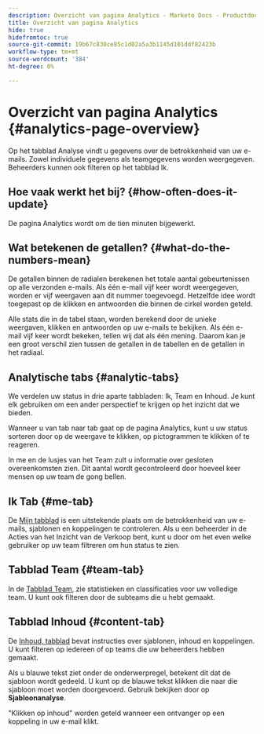 ```yaml
---
description: Overzicht van pagina Analytics - Marketo Docs - Productdocumentatie
title: Overzicht van pagina Analytics
hide: true
hidefromtoc: true
source-git-commit: 19b67c830ce85c1d02a5a3b1145d101ddf82423b
workflow-type: tm+mt
source-wordcount: '384'
ht-degree: 0%

---
```


# Overzicht van pagina Analytics {#analytics-page-overview}

Op het tabblad Analyse vindt u gegevens over de betrokkenheid van uw e-mails. Zowel individuele gegevens als teamgegevens worden weergegeven. Beheerders kunnen ook filteren op het tabblad Ik.

## Hoe vaak werkt het bij? {#how-often-does-it-update}

De pagina Analytics wordt om de tien minuten bijgewerkt.

## Wat betekenen de getallen? {#what-do-the-numbers-mean}

De getallen binnen de radialen berekenen het totale aantal gebeurtenissen op alle verzonden e-mails. Als één e-mail vijf keer wordt weergegeven, worden er vijf weergaven aan dit nummer toegevoegd. Hetzelfde idee wordt toegepast op de klikken en antwoorden die binnen de cirkel worden geteld.

Alle stats die in de tabel staan, worden berekend door de unieke weergaven, klikken en antwoorden op uw e-mails te bekijken. Als één e-mail vijf keer wordt bekeken, tellen wij dat als één mening. Daarom kan je een groot verschil zien tussen de getallen in de tabellen en de getallen in het radiaal.

## Analytische tabs {#analytic-tabs}

We verdelen uw status in drie aparte tabbladen: Ik, Team en Inhoud. Je kunt elk gebruiken om een ander perspectief te krijgen op het inzicht dat we bieden.

Wanneer u van tab naar tab gaat op de pagina Analytics, kunt u uw status sorteren door op de weergave te klikken, op pictogrammen te klikken of te reageren.

In me en de lusjes van het Team zult u informatie over gesloten overeenkomsten zien. Dit aantal wordt gecontroleerd door hoeveel keer mensen op uw team de gong bellen.

## Ik Tab {#me-tab}

De [Mijn tabblad](/help/marketo/product-docs/marketo-sales-insight/actions/analytics/understanding-the-me-tab.md) is een uitstekende plaats om de betrokkenheid van uw e-mails, sjablonen en koppelingen te controleren. Als u een beheerder in de Acties van het Inzicht van de Verkoop bent, kunt u door om het even welke gebruiker op uw team filtreren om hun status te zien.

## Tabblad Team {#team-tab}

In de [Tabblad Team](/help/marketo/product-docs/marketo-sales-insight/actions/analytics/understanding-the-team-tab.md), zie statistieken en classificaties voor uw volledige team. U kunt ook filteren door de subteams die u hebt gemaakt.

## Tabblad Inhoud {#content-tab}

De [Inhoud, tabblad](/help/marketo/product-docs/marketo-sales-insight/actions/analytics/understanding-the-content-tab.md) bevat instructies over sjablonen, inhoud en koppelingen. U kunt filteren op iedereen of op teams die uw beheerders hebben gemaakt.

Als u blauwe tekst ziet onder de onderwerpregel, betekent dit dat de sjabloon wordt gedeeld. U kunt op de blauwe tekst klikken die naar die sjabloon moet worden doorgevoerd. Gebruik bekijken door op **Sjabloonanalyse**.

&quot;Klikken op inhoud&quot; worden geteld wanneer een ontvanger op een koppeling in uw e-mail klikt.
